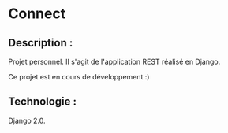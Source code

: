 # Connect
## Description :
Projet personnel.
Il s'agit de l'application REST réalisé en Django.

Ce projet est en cours de développement :)

## Technologie :
Django 2.0.
